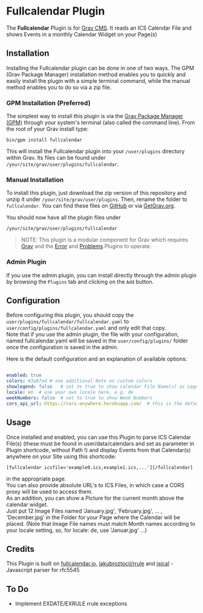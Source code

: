 # Fullcalendar Plugin

The **Fullcalendar** Plugin is for [Grav CMS](http://github.com/getgrav/grav). It reads an ICS Calendar File and shows Events in a monthly Calendar Widget on your Page(s)

## Installation

Installing the Fullcalendar plugin can be done in one of two ways. The GPM (Grav Package Manager) installation method enables you to quickly and easily install the plugin with a simple terminal command, while the manual method enables you to do so via a zip file.

### GPM Installation (Preferred)

The simplest way to install this plugin is via the [Grav Package Manager (GPM)](http://learn.getgrav.org/advanced/grav-gpm) through your system's terminal (also called the command line).  From the root of your Grav install type:

    bin/gpm install fullcalendar

This will install the Fullcalendar plugin into your `/user/plugins` directory within Grav. Its files can be found under `/your/site/grav/user/plugins/fullcalendar`.

### Manual Installation

To install this plugin, just download the zip version of this repository and unzip it under `/your/site/grav/user/plugins`. Then, rename the folder to `fullcalendar`. You can find these files on [GitHub](https://github.com/wernerjoss/grav-plugin-fullcalendar) or via [GetGrav.org](https://getgrav.org/downloads/plugins).

You should now have all the plugin files under

    /your/site/grav/user/plugins/fullcalendar
    
> NOTE: This plugin is a modular component for Grav which requires [Grav](http://github.com/getgrav/grav) and the [Error](https://github.com/getgrav/grav-plugin-error) and [Problems](https://github.com/getgrav/grav-plugin-problems) Plugins to operate.

### Admin Plugin

If you use the admin plugin, you can install directly through the admin plugin by browsing the `Plugins` tab and clicking on the `Add` button.

## Configuration

Before configuring this plugin, you should copy the `user/plugins/fullcalendar/fullcalendar.yaml` to `user/config/plugins/fullcalendar.yaml` and only edit that copy.  
Note that if you use the admin plugin, the file with your configuration, named fullcalendar.yaml will be saved in the `user/config/plugins/` folder once the configuration is saved in the admin.

Here is the default configuration and an explanation of available options:

```yaml

enabled: true
colors: #3a87ad # see additional Note on custom colors
showlegend: false   # set to true to show calendar File Name(s) as Legend below grid
locale: en  # use your own locale here, e.g. de
weekNumbers: false  # set to true to show Week Numbers
cors_api_url: https://cors-anywhere.herokuapp.com/  # this is the default value, change if you like to use another

```

## Usage

Once installed and enabled, you can use this Plugin to parse ICS Calendar File(s) (these must be found in user/data/calendars and set as parameter in Plugin shortcode, without Path !) and display Events from that Calendar(s) anywhere on your Site using this shortcode:

    [fullcalendar icsfile='example0.ics,example1.ics,...'][/fullcalendar]
    
in the appropriate page.  
You can also provide absolute URL's to ICS Files, in which case a CORS proxy will be used to access them.  
As an addition, you can show a Picture for the current month above the calendar widget.  
Just put 12 Image Files named 'January.jpg', 'February.jpg', ... , 'December.jpg' in the Folder for your Page where the Calendar will be placed.
(Note that Image File names must match Month names according to your locale setting, so, for locale: de, use 'Januar.jpg' ...)

## Credits

This Plugin is built on [fullcalendar.io](https://fullcalendar.io), [jakubroztocil/rrule](https://github.com/jakubroztocil/rrule) and [jsical](http://mozilla-comm.github.io/ical.js) - Javascript parser for rfc5545

## To Do

* Implement EXDATE/EXRULE rrule exceptions
